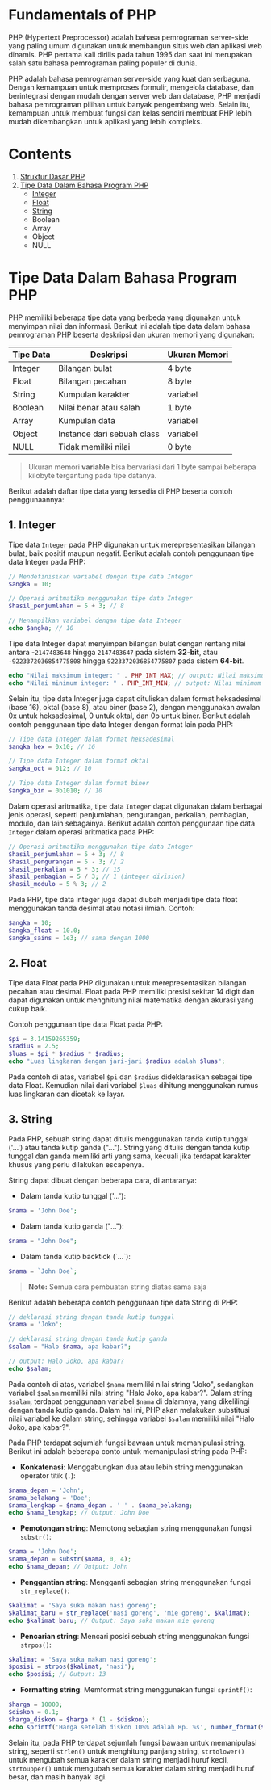 # Fundamentals of PHP
PHP (Hypertext Preprocessor) adalah bahasa pemrograman server-side yang paling umum digunakan untuk membangun situs web dan aplikasi web dinamis. PHP pertama kali dirilis pada tahun 1995 dan saat ini merupakan salah satu bahasa pemrograman paling populer di dunia.

PHP adalah bahasa pemrograman server-side yang kuat dan serbaguna. Dengan kemampuan untuk memproses formulir, mengelola database, dan berintegrasi dengan mudah dengan server web dan database, PHP menjadi bahasa pemrograman pilihan untuk banyak pengembang web. Selain itu, kemampuan untuk membuat fungsi dan kelas sendiri membuat PHP lebih mudah dikembangkan untuk aplikasi yang lebih kompleks.

# Contents
1. [Struktur Dasar PHP]()
2. [Tipe Data Dalam Bahasa Program PHP](#tipe-data-dalam-bahasa-program-php)
    - [Integer](#1-integer)
    - [Float](#2-float)
    - [String](#3-string)
    - Boolean
    - Array
    - Object
    - NULL

# Tipe Data Dalam Bahasa Program PHP
PHP memiliki beberapa tipe data yang berbeda yang digunakan untuk menyimpan nilai dan informasi. Berikut ini adalah tipe data dalam bahasa pemrograman PHP beserta deskripsi dan ukuran memori yang digunakan:

| Tipe Data | Deskripsi                  | Ukuran Memori |
|-----------|----------------------------|---------------|
| Integer   | Bilangan bulat             | 4 byte        |
| Float     | Bilangan pecahan           | 8 byte        |
| String    | Kumpulan karakter          | variabel      |
| Boolean   | Nilai benar atau salah     | 1 byte        |
| Array     | Kumpulan data              | variabel      |
| Object    | Instance dari sebuah class | variabel      |
| NULL	     | Tidak memiliki nilai       | 0 byte        |

> Ukuran memori **variable** bisa bervariasi dari 1 byte sampai beberapa kilobyte tergantung pada tipe datanya.

Berikut adalah daftar tipe data yang tersedia di PHP beserta contoh penggunaannya:

## 1. Integer
Tipe data `Integer` pada PHP digunakan untuk merepresentasikan bilangan bulat, baik positif maupun negatif. Berikut adalah
contoh penggunaan tipe data Integer pada PHP:

```php
// Mendefinisikan variabel dengan tipe data Integer
$angka = 10;

// Operasi aritmatika menggunakan tipe data Integer
$hasil_penjumlahan = 5 + 3; // 8

// Menampilkan variabel dengan tipe data Integer
echo $angka; // 10
```

Tipe data Integer dapat menyimpan bilangan bulat dengan rentang nilai antara -`2147483648` hingga `2147483647` pada 
sistem **32-bit**, atau `-9223372036854775808` hingga `9223372036854775807` pada sistem **64-bit**.

```php
echo "Nilai maksimum integer: " . PHP_INT_MAX; // output: Nilai maksimum integer: 9223372036854775807
echo "Nilai minimum integer: " . PHP_INT_MIN; // output: Nilai minimum integer: -9223372036854775808
```

Selain itu, tipe data Integer juga dapat dituliskan dalam format heksadesimal (base 16), oktal (base 8), atau biner
(base 2), dengan menggunakan awalan 0x untuk heksadesimal, 0 untuk oktal, dan 0b untuk biner. Berikut adalah contoh 
penggunaan tipe data Integer dengan format lain pada PHP:

```php
// Tipe data Integer dalam format heksadesimal
$angka_hex = 0x10; // 16

// Tipe data Integer dalam format oktal
$angka_oct = 012; // 10

// Tipe data Integer dalam format biner
$angka_bin = 0b1010; // 10
```

Dalam operasi aritmatika, tipe data `Integer` dapat digunakan dalam berbagai jenis operasi, seperti penjumlahan,
pengurangan, perkalian, pembagian, modulo, dan lain sebagainya. Berikut adalah contoh penggunaan tipe data `Integer` dalam
operasi aritmatika pada PHP:

```php
// Operasi aritmatika menggunakan tipe data Integer
$hasil_penjumlahan = 5 + 3; // 8
$hasil_pengurangan = 5 - 3; // 2
$hasil_perkalian = 5 * 3; // 15
$hasil_pembagian = 5 / 3; // 1 (integer division)
$hasil_modulo = 5 % 3; // 2
```

Pada PHP, tipe data integer juga dapat diubah menjadi tipe data float menggunakan tanda desimal atau notasi ilmiah. 
Contoh:
```php
$angka = 10;
$angka_float = 10.0;
$angka_sains = 1e3; // sama dengan 1000
```

## 2. Float
Tipe data Float pada PHP digunakan untuk merepresentasikan bilangan pecahan atau desimal. Float pada PHP memiliki
presisi sekitar 14 digit dan dapat digunakan untuk menghitung nilai matematika dengan akurasi yang cukup baik.

Contoh penggunaan tipe data Float pada PHP:
```php
$pi = 3.14159265359;
$radius = 2.5;
$luas = $pi * $radius * $radius;
echo "Luas lingkaran dengan jari-jari $radius adalah $luas";
```

Pada contoh di atas, variabel `$pi` dan `$radius` dideklarasikan sebagai tipe data Float. Kemudian nilai dari variabel
`$luas` dihitung menggunakan rumus luas lingkaran dan dicetak ke layar.

## 3. String
Pada PHP, sebuah string dapat ditulis menggunakan tanda kutip tunggal ('...') atau tanda kutip ganda ("..."). String 
yang ditulis dengan tanda kutip tunggal dan ganda memiliki arti yang sama, kecuali jika terdapat karakter khusus yang
perlu dilakukan escapenya.

String dapat dibuat dengan beberapa cara, di antaranya:

- Dalam tanda kutip tunggal ('...'):
```php
$nama = 'John Doe';
```
- Dalam tanda kutip ganda ("..."):
```php
$nama = "John Doe";
```
- Dalam tanda kutip backtick (\`...\`):
```php
$nama = `John Doe`;
```
> **Note:** Semua cara pembuatan string diatas sama saja

Berikut adalah beberapa contoh penggunaan tipe data String di PHP:
```php
// deklarasi string dengan tanda kutip tunggal
$nama = 'Joko';

// deklarasi string dengan tanda kutip ganda
$salam = "Halo $nama, apa kabar?";

// output: Halo Joko, apa kabar?
echo $salam;
```
Pada contoh di atas, variabel `$nama` memiliki nilai string "Joko", sedangkan variabel `$salam` memiliki nilai string "Halo
Joko, apa kabar?". Dalam string `$salam`, terdapat penggunaan variabel `$nama` di dalamnya, yang dikelilingi dengan tanda 
kutip ganda. Dalam hal ini, PHP akan melakukan substitusi nilai variabel ke dalam string, sehingga variabel `$salam`
memiliki nilai "Halo Joko, apa kabar?".

Pada PHP terdapat sejumlah fungsi bawaan untuk memanipulasi string. Berikut ini adalah beberapa conto untuk
memanipulasi string pada PHP:

- **Konkatenasi**: Menggabungkan dua atau lebih string menggunakan operator titik (`.`):
```php
$nama_depan = 'John';
$nama_belakang = 'Doe';
$nama_lengkap = $nama_depan . ' ' . $nama_belakang;
echo $nama_lengkap; // Output: John Doe
```
- **Pemotongan string**: Memotong sebagian string menggunakan fungsi `substr()`:
```php
$nama = 'John Doe';
$nama_depan = substr($nama, 0, 4);
echo $nama_depan; // Output: John
```
- **Penggantian string**: Mengganti sebagian string menggunakan fungsi `str_replace()`:
```php
$kalimat = 'Saya suka makan nasi goreng';
$kalimat_baru = str_replace('nasi goreng', 'mie goreng', $kalimat);
echo $kalimat_baru; // Output: Saya suka makan mie goreng
```
- **Pencarian string**: Mencari posisi sebuah string menggunakan fungsi `strpos()`:
```php
$kalimat = 'Saya suka makan nasi goreng';
$posisi = strpos($kalimat, 'nasi');
echo $posisi; // Output: 13
```
- **Formatting string**: Memformat string menggunakan fungsi `sprintf()`:
```php
$harga = 10000;
$diskon = 0.1;
$harga_diskon = $harga * (1 - $diskon);
echo sprintf('Harga setelah diskon 10%% adalah Rp. %s', number_format($harga_diskon, 0, ',', '.')); // Output: Harga setelah diskon 10% adalah Rp. 9.000
```
Selain itu, pada PHP terdapat sejumlah fungsi bawaan untuk memanipulasi string, seperti `strlen()` untuk menghitung
panjang string, `strtolower()` untuk mengubah semua karakter dalam string menjadi huruf kecil, `strtoupper()` untuk 
mengubah semua karakter dalam string menjadi huruf besar, dan masih banyak lagi.
